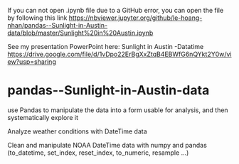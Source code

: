 If you can not open .ipynb file due to a GitHub error, you can open the file by following this link 
https://nbviewer.jupyter.org/github/le-hoang-nhan/pandas--Sunlight-in-Austin-data/blob/master/Sunlight%20in%20Austin.ipynb

See my presentation PowerPoint here: 
Sunlight in Austin -Datatime
https://drive.google.com/file/d/1vDpo22ErBgXxZtqB4EBWfG6nQYkt2Y0w/view?usp=sharing

# pandas--Sunlight-in-Austin-data
use Pandas to manipulate the data into a form usable for analysis, and then systematically explore it

Analyze weather conditions with DateTime data  

Clean and manipulate NOAA DateTime data with numpy and pandas (to_datetime, set_index, reset_index, to_numeric, resample ...)
